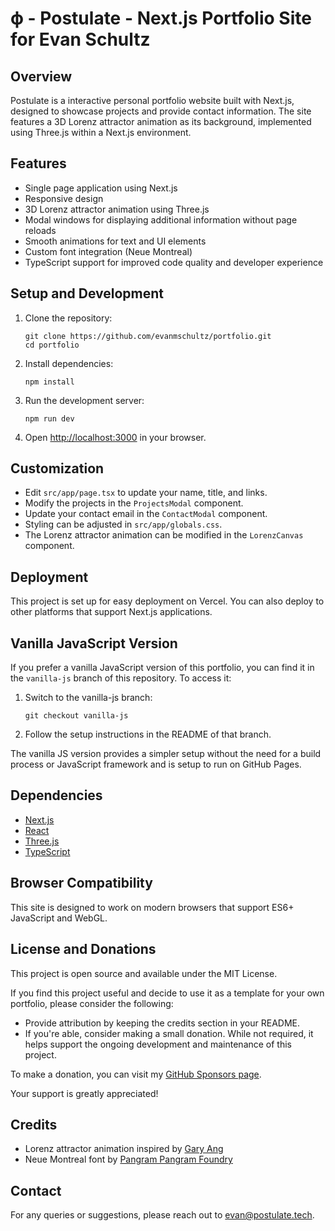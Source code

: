 # ϕ - Postulate - Next.js Portfolio Site for Evan Schultz

## Overview

Postulate is a interactive personal portfolio website built with Next.js, designed to showcase projects and provide contact information. The site features a 3D Lorenz attractor animation as its background, implemented using Three.js within a Next.js environment.

## Features

- Single page application using Next.js
- Responsive design
- 3D Lorenz attractor animation using Three.js
- Modal windows for displaying additional information without page reloads
- Smooth animations for text and UI elements
- Custom font integration (Neue Montreal)
- TypeScript support for improved code quality and developer experience

## Setup and Development

1. Clone the repository:
   ```
   git clone https://github.com/evanmschultz/portfolio.git
   cd portfolio
   ```

2. Install dependencies:
   ```
   npm install
   ```

3. Run the development server:
   ```
   npm run dev
   ```

4. Open [http://localhost:3000](http://localhost:3000) in your browser.

## Customization

- Edit `src/app/page.tsx` to update your name, title, and links.
- Modify the projects in the `ProjectsModal` component.
- Update your contact email in the `ContactModal` component.
- Styling can be adjusted in `src/app/globals.css`.
- The Lorenz attractor animation can be modified in the `LorenzCanvas` component.

## Deployment

This project is set up for easy deployment on Vercel. You can also deploy to other platforms that support Next.js applications.

## Vanilla JavaScript Version

If you prefer a vanilla JavaScript version of this portfolio, you can find it in the `vanilla-js` branch of this repository. To access it:

1. Switch to the vanilla-js branch:
   ```
   git checkout vanilla-js
   ```
2. Follow the setup instructions in the README of that branch.

The vanilla JS version provides a simpler setup without the need for a build process or JavaScript framework and is setup to run on GitHub Pages.

## Dependencies

- [Next.js](https://nextjs.org/)
- [React](https://reactjs.org/)
- [Three.js](https://threejs.org/)
- [TypeScript](https://www.typescriptlang.org/)

## Browser Compatibility

This site is designed to work on modern browsers that support ES6+ JavaScript and WebGL.

## License and Donations

This project is open source and available under the MIT License.

If you find this project useful and decide to use it as a template for your own portfolio, please consider the following:

- Provide attribution by keeping the credits section in your README.
- If you're able, consider making a small donation. While not required, it helps support the ongoing development and maintenance of this project.

To make a donation, you can visit my [GitHub Sponsors page](https://github.com/sponsors/evanmschultz).

Your support is greatly appreciated!

## Credits

- Lorenz attractor animation inspired by [Gary Ang](https://github.com/playgrdstar/lorenz_threejs)
- Neue Montreal font by [Pangram Pangram Foundry](https://pangrampangram.com/)

## Contact

For any queries or suggestions, please reach out to [evan@postulate.tech](mailto:evan@postulate.tech).